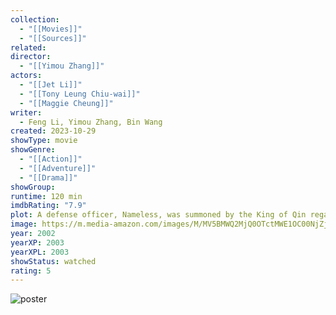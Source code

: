 ```yaml
---
collection:
  - "[[Movies]]"
  - "[[Sources]]"
related: 
director:
  - "[[Yimou Zhang]]"
actors:
  - "[[Jet Li]]"
  - "[[Tony Leung Chiu-wai]]"
  - "[[Maggie Cheung]]"
writer:
  - Feng Li, Yimou Zhang, Bin Wang
created: 2023-10-29
showType: movie
showGenre:
  - "[[Action]]"
  - "[[Adventure]]"
  - "[[Drama]]"
showGroup: 
runtime: 120 min
imdbRating: "7.9"
plot: A defense officer, Nameless, was summoned by the King of Qin regarding his success of terminating three warriors.
image: https://m.media-amazon.com/images/M/MV5BMWQ2MjQ0OTctMWE1OC00NjZjLTk3ZDAtNTk3NTZiYWMxYTlmXkEyXkFqcGdeQXVyMTQxNzMzNDI@._V1_SX300.jpg
year: 2002
yearXP: 2003
yearXPL: 2003
showStatus: watched
rating: 5
---
```

![poster](https://m.media-amazon.com/images/M/MV5BMWQ2MjQ0OTctMWE1OC00NjZjLTk3ZDAtNTk3NTZiYWMxYTlmXkEyXkFqcGdeQXVyMTQxNzMzNDI@._V1_SX300.jpg)

